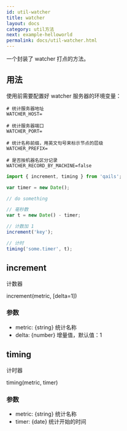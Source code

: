 ```yaml
---
id: util-watcher
title: watcher
layout: docs
category: util方法
next: example-helloworld
permalink: docs/util-watcher.html
---
```


一个封装了 watcher 打点的方法。

## 用法

使用前需要配置好 watcher 服务器的环境变量：
```
# 统计服务器地址
WATCHER_HOST=

# 统计服务器端口
WATCHER_PORT=

# 统计名称前缀，用英文句号来标示节点的层级
WATCHER_PREFIX=

# 是否按机器名区分记录
WATCHER_RECORD_BY_MACHINE=false
```

```js
import { increment, timing } from 'qails';

var timer = new Date();

// do something

// 毫秒数
var t = new Date() - timer;

// 计数加 1
increment('key');

// 计时
timing('some.timer', t);
```

## increment

计数器

increment(metric, [delta=1])

### 参数
- metric: {string} 统计名称
- delta: {number} 增量值，默认值：1

## timing

计时器

timing(metric, timer)

### 参数
- metric: {string} 统计名称
- timer: {date} 统计开始的时间

